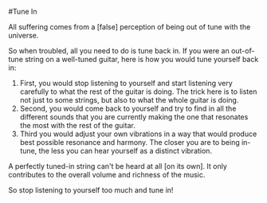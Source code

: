 #Tune In

All suffering comes from a [false] perception of being out of tune with the universe.

So when troubled, all you need to do is tune back in.
If you were an out-of-tune string on a well-tuned guitar, here is how you would tune yourself back in:

1. First, you would stop listening to yourself and start listening very carefully to what the rest of the guitar is doing. The trick here is to listen not just to some strings, but also to what the whole guitar is doing.
2. Second, you would come back to yourself and try to find in all the different sounds that you are currently making the one that resonates the most with the rest of the guitar.
3. Third you would adjust your own vibrations in a way that would produce best possible resonance and harmony. The closer you are to being in-tune, the less you can hear yourself as a distinct vibration.

A perfectly tuned-in string can't be heard at all [on its own]. It only contributes to the overall volume and richness of the music.

So stop listening to yourself too much and tune in!
